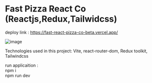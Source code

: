 # Fast Pizza React Co (Reactjs,Redux,Tailwidcss)

deploy link : https://fast-react-pizza-co-beta.vercel.app/


![image](https://github.com/user-attachments/assets/46f31883-c800-40c8-a62c-438574052000)



Technologies used in this project: Vite, react-router-dom, Redux toolkit, Tailwindcss

run applicaition :
<br/>
npm i
<br/>
npm run dev

